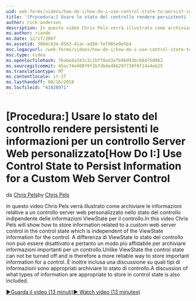 ```yaml
---
uid: web-forms/videos/how-do-i/how-do-i-use-control-state-to-persist-information-for-a-custom-web-server-control
title: '[Procedura:] Usare lo stato del controllo rendere persistenti le informazioni per un controllo Server Web personalizzato | Microsoft Docs'
author: rick-anderson
description: In questo video Chris Pels verrà illustrato come archiviare le informazioni relative a un controllo server web personalizzato nello stato del controllo che è indipendente dal ViewState...
ms.author: riande
ms.date: 12/17/2007
ms.assetid: 3004c934-0563-41ac-ad80-fef985e9e5b4
msc.legacyurl: /web-forms/videos/how-do-i/how-do-i-use-control-state-to-persist-information-for-a-custom-web-server-control
msc.type: video
ms.openlocfilehash: 76abeda343c2c1bff8ad3efb96d93bc084750962
ms.sourcegitcommit: 45ac74e400f9f2b7dbded66297730f6f14a4eb25
ms.translationtype: MT
ms.contentlocale: it-IT
ms.lasthandoff: 08/16/2018
ms.locfileid: "41828971"
---
```

<a name="how-do-i-use-control-state-to-persist-information-for-a-custom-web-server-control"></a><span data-ttu-id="9026d-103">[Procedura:] Usare lo stato del controllo rendere persistenti le informazioni per un controllo Server Web personalizzato</span><span class="sxs-lookup"><span data-stu-id="9026d-103">[How Do I:] Use Control State to Persist Information for a Custom Web Server Control</span></span>
====================
<span data-ttu-id="9026d-104">da [Chris Pels](https://twitter.com/chrispels)</span><span class="sxs-lookup"><span data-stu-id="9026d-104">by [Chris Pels](https://twitter.com/chrispels)</span></span>

<span data-ttu-id="9026d-105">In questo video Chris Pels verrà illustrato come archiviare le informazioni relative a un controllo server web personalizzato nello stato del controllo indipendente delle informazioni ViewState per il controllo.</span><span class="sxs-lookup"><span data-stu-id="9026d-105">In this video Chris Pels will show how to store information related to a custom web server control in the control state which is independent of the ViewState information for the control.</span></span> <span data-ttu-id="9026d-106">A differenza di ViewState lo stato del controllo non può essere disattivato e pertanto un modo più affidabile per archiviare informazioni importanti per un controllo.</span><span class="sxs-lookup"><span data-stu-id="9026d-106">Unlike ViewState the control state can not be turned off and is therefore a more reliable way to store important information for a control.</span></span> <span data-ttu-id="9026d-107">È inoltre inclusa una discussione su quali tipi di informazioni sono appropriati archiviare lo stato di controllo.</span><span class="sxs-lookup"><span data-stu-id="9026d-107">A discussion of what types of information are appropriate to store in control state is also included.</span></span>

[<span data-ttu-id="9026d-108">&#9654;Guarda il video (13 minuti)</span><span class="sxs-lookup"><span data-stu-id="9026d-108">&#9654; Watch video (13 minutes)</span></span>](https://channel9.msdn.com/Blogs/ASP-NET-Site-Videos/how-do-i-use-control-state-to-persist-information-for-a-custom-web-server-control)
